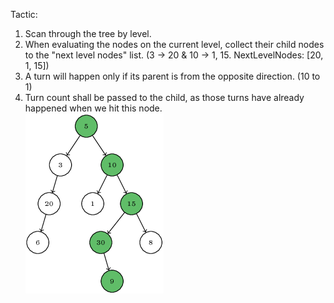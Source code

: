 Tactic:
1. Scan through the tree by level.
2. When evaluating the nodes on the current level, collect their child nodes to the "next level nodes" list. (3 -> 20 & 10 -> 1, 15.  NextLevelNodes: [20, 1, 15])
3. A turn will happen only if its parent is from the opposite direction. (10 to 1)
4. Turn count shall be passed to the child, as those turns have already happened when we hit this node.<br />
![alt text](tree.png?raw=true)